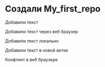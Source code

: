 ﻿# Создали My_first_repo

Добавили текст

Добавили текст через веб браузер

Добавили текст локально

Добавили текст в новой ветке

Конфликт в веб браузере
